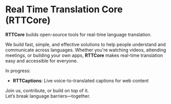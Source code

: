 # Real Time Translation Core (RTTCore)

**RTTCore** builds open-source tools for real-time language translation.

We build fast, simple, and effective solutions to help people understand and communicate across languages. Whether you're watching videos, attending meetings, or building your own apps, **RTTCore** makes real-time translation easy and accessible for everyone.

In progress:
- **RTTCaptions**: Live voice-to-translated captions for web content

Join us, contribute, or build on top of it.  
Let’s break language barriers—together.
